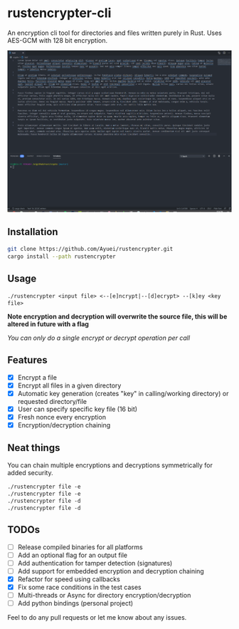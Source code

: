 # rustencrypter-cli
An encryption cli tool for directories and files written purely in Rust. Uses AES-GCM with 128 bit encryption. 

![](assets/test.gif)

## Installation
```bash
git clone https://github.com/Ayuei/rustencrypter.git
cargo install --path rustencrypter
```

## Usage
```
./rustencrypter <input file> <--[e]ncrypt|--[d]ecrypt> --[k]ey <key file>
```
**Note encryption and decryption will overwrite the source file, this will be altered in future with a flag**

*You can only do a single encrypt or decrypt operation per call*


## Features
- [x] Encrypt a file
- [x] Encrypt all files in a given directory
- [x] Automatic key generation (creates "key" in calling/working directory) or requested directory/file
- [x] User can specify specific key file (16 bit)
- [x] Fresh nonce every encryption
- [x] Encryption/decryption chaining

## Neat things
You can chain multiple encryptions and decryptions symmetrically for added security.
```
./rustencrypter file -e
./rustencrypter file -e
./rustencrypter file -d
./rustencrypter file -d
```

## TODOs
- [ ] Release compiled binaries for all platforms
- [ ] Add an optional flag for an output file
- [ ] Add authentication for tamper detection (signatures)
- [ ] Add support for embedded encryption and decryption chaining
- [x] Refactor for speed using callbacks
- [x] Fix some race conditions in the test cases
- [ ] Multi-threads or Async for directory encryption/decryption
- [ ] Add python bindings (personal project)

Feel to do any pull requests or let me know about any issues. 
